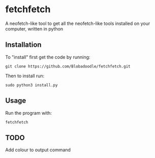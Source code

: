 # fetchfetch
A neofetch-like tool to get all the neofetch-like tools installed on your computer, written in python

## Installation

To "install" first get the code by running:
```shell
git clone https://github.com/Blobadoodle/fetchfetch.git
```
Then to install run:
```shell
sudo python3 install.py
```
## Usage

Run the program with:
```shell
fetchfetch
```
## TODO

Add colour to output command
